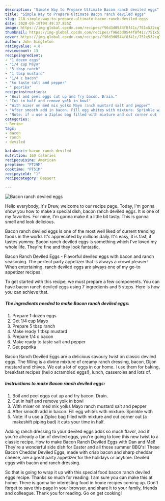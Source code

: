 ```yaml
---
description: "Simple Way to Prepare Ultimate Bacon ranch deviled eggs"
title: "Simple Way to Prepare Ultimate Bacon ranch deviled eggs"
slug: 218-simple-way-to-prepare-ultimate-bacon-ranch-deviled-eggs
date: 2020-09-19T04:49:37.835Z
image: https://img-global.cpcdn.com/recipes/f96d3d0544f8f41c/751x532cq70/bacon-ranch-deviled-eggs-recipe-main-photo.jpg
thumbnail: https://img-global.cpcdn.com/recipes/f96d3d0544f8f41c/751x532cq70/bacon-ranch-deviled-eggs-recipe-main-photo.jpg
cover: https://img-global.cpcdn.com/recipes/f96d3d0544f8f41c/751x532cq70/bacon-ranch-deviled-eggs-recipe-main-photo.jpg
author: John Singleton
ratingvalue: 4.8
reviewcount: 13
recipeingredient:
- "1 dozen eggs"
- "1/4 cup Mayo"
- "5 tbsp ranch"
- "1 tbsp mustard"
- "1/4 c bacon"
- "to taste salt and pepper"
- " peprika"
recipeinstructions:
- "Boil and peel eggs cut up and fry bacon. Drain."
- "Cut in half and remove yolk in bowl"
- "With mixer on med mix yolks Mayo ranch mustard salt and pepper"
- "After smooth add in bacon. Fill egg whites with mixture. Sprinkle with"
- "Note: if u use a Ziploc bag filled with mixture and cut corner out (a makeshift piping bad) it cuts your time in half."
categories:
- Recipe
tags:
- bacon
- ranch
- deviled

katakunci: bacon ranch deviled 
nutrition: 160 calories
recipecuisine: American
preptime: "PT29M"
cooktime: "PT51M"
recipeyield: "1"
recipecategory: Dessert

---
```



![Bacon ranch deviled eggs](https://img-global.cpcdn.com/recipes/f96d3d0544f8f41c/751x532cq70/bacon-ranch-deviled-eggs-recipe-main-photo.jpg)

Hello everybody, it's Drew, welcome to our recipe page. Today, I'm gonna show you how to make a special dish, bacon ranch deviled eggs. It is one of my favorites. For mine, I'm gonna make it a little bit tasty. This is gonna smell and look delicious.

Bacon ranch deviled eggs is one of the most well liked of current trending foods in the world. It's appreciated by millions daily. It's easy, it is fast, it tastes yummy. Bacon ranch deviled eggs is something which I've loved my whole life. They're fine and they look fantastic.

Bacon Ranch Deviled Eggs - Flavorful deviled eggs with bacon and ranch seasoning. The perfect party appetizer that is always a crowd pleaser! When entertaining, ranch deviled eggs are always one of my go-to appetizer recipes.


To get started with this recipe, we must prepare a few components. You can have bacon ranch deviled eggs using 7 ingredients and 5 steps. Here is how you can achieve that.

<!--inarticleads1-->

##### The ingredients needed to make Bacon ranch deviled eggs:

1. Prepare 1 dozen eggs
1. Get 1/4 cup Mayo
1. Prepare 5 tbsp ranch
1. Make ready 1 tbsp mustard
1. Prepare 1/4 c bacon
1. Make ready to taste salt and pepper
1. Get  peprika


Bacon Ranch Deviled Eggs are a delicious savoury twist on classic deviled eggs. The filling is a divine mixture of creamy ranch dressing, bacon, Dijon mustard and chives. We eat a lot of eggs in our home. I use them for baking, breakfast recipes (hello scrambled eggs!), lunch, casseroles and lots of. 

<!--inarticleads2-->

##### Instructions to make Bacon ranch deviled eggs:

1. Boil and peel eggs cut up and fry bacon. Drain.
1. Cut in half and remove yolk in bowl
1. With mixer on med mix yolks Mayo ranch mustard salt and pepper
1. After smooth add in bacon. Fill egg whites with mixture. Sprinkle with
1. Note: if u use a Ziploc bag filled with mixture and cut corner out (a makeshift piping bad) it cuts your time in half.


Adding ranch dressing to your deviled eggs adds so much flavor, and if you&#39;re already a fan of deviled eggs, you&#39;re going to love this new twist to a classic recipe. How to make Bacon Ranch Deviled Eggs with Dan and Mel! They&#39;re a wonderful side dish for Easter and all those summer BBQ&#39;s! These Bacon Cheddar Deviled Eggs, made with crisp bacon and sharp cheddar cheese, are a great party appetizer for the holidays or anytime. Deviled eggs with bacon and ranch dressing. 

So that is going to wrap it up with this special food bacon ranch deviled eggs recipe. Thanks so much for reading. I am sure you can make this at home. There is gonna be interesting food in home recipes coming up. Don't forget to save this page in your browser, and share it to your family, friends and colleague. Thank you for reading. Go on get cooking!
